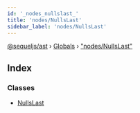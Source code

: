 ```yaml
---
id: '_nodes_nullslast_'
title: 'nodes/NullsLast'
sidebar_label: 'nodes/NullsLast'
---
```


[@sequeljs/ast](../index.md) › [Globals](../globals.md) ›
["nodes/NullsLast"](_nodes_nullslast_.md)

## Index

### Classes

- [NullsLast](../classes/_nodes_nullslast_.nullslast.md)
